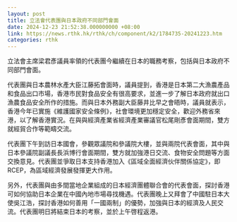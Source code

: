 ```yaml
---
layout: post
title: 立法會代表團與日本政府不同部門會面
date: 2024-12-23 21:52:38.000000000 +08:00
link: https://news.rthk.hk/rthk/ch/component/k2/1784735-20241223.htm
categories: rthk
---
```


立法會主席梁君彥議員率領的代表團今繼續在日本的職務考察，包括與日本政府不同部門會面。

代表團與日本農林水產大臣江藤拓會面時，議員提到，香港是日本第二大漁農產品和食品出口市場，香港市民對食品安全有很高要求，並進一步了解日本政府就出口漁農食品安全所作的措施。而與日本外務副大臣藤井比早之會晤時，議員就表示，香港今年已實施《維護國家安全條例》，社會環境更加穩定安全，歡迎外務省來港，以了解香港實況。在與與經濟產業省經濟產業審議官松尾剛彥會面期間，雙方就經貿合作等範疇交流。

代表團下午到訪日本國會，參觀眾議院和參議院大樓，並與兩院代表會面，其中與日本參議院副議長長浜博行會面期間，雙方就加強港日交流、食物安全問題等方面交換意見。代表團並爭取日本支持香港加入《區域全面經濟伙伴關係協定》，即RCEP，為區域經濟發展發揮更大作用。

另外，代表團與由多間當地企業組成的日本經濟團體聯合會的代表會面，探討香港可如何協助日本企業在中國內地市場尋找機遇。代表團晚上又拜會了中國駐日本大使吳江浩，探討香港如何善用「一國兩制」的優勢，加強與日本的經濟及人民交流。代表團明日將結束日本的考察，並於上午啓程返港。
